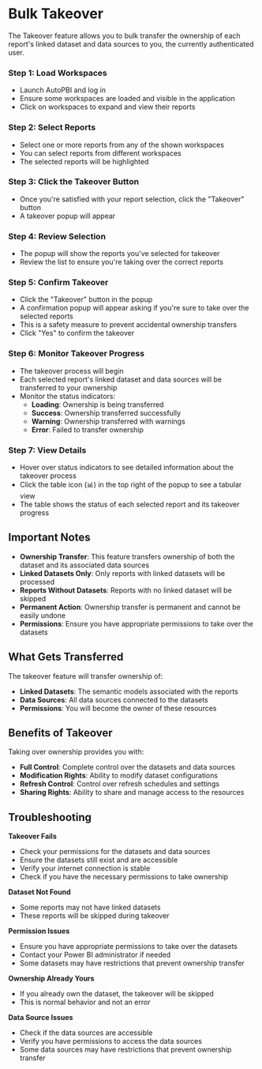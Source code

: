 # Bulk Takeover

The Takeover feature allows you to bulk transfer the ownership of each report's linked dataset and data sources to you, the currently authenticated user.

### Step 1: Load Workspaces
- Launch AutoPBI and log in
- Ensure some workspaces are loaded and visible in the application
- Click on workspaces to expand and view their reports

### Step 2: Select Reports
- Select one or more reports from any of the shown workspaces
- You can select reports from different workspaces
- The selected reports will be highlighted

### Step 3: Click the Takeover Button
- Once you're satisfied with your report selection, click the "Takeover" button
- A takeover popup will appear

### Step 4: Review Selection
- The popup will show the reports you've selected for takeover
- Review the list to ensure you're taking over the correct reports

### Step 5: Confirm Takeover
- Click the "Takeover" button in the popup
- A confirmation popup will appear asking if you're sure to take over the selected reports
- This is a safety measure to prevent accidental ownership transfers
- Click "Yes" to confirm the takeover

### Step 6: Monitor Takeover Progress
- The takeover process will begin
- Each selected report's linked dataset and data sources will be transferred to your ownership
- Monitor the status indicators:
  - **Loading**: Ownership is being transferred
  - **Success**: Ownership transferred successfully
  - **Warning**: Ownership transferred with warnings
  - **Error**: Failed to transfer ownership

### Step 7: View Details
- Hover over status indicators to see detailed information about the takeover process
- Click the table icon (📊) in the top right of the popup to see a tabular view
- The table shows the status of each selected report and its takeover progress

## Important Notes

- **Ownership Transfer**: This feature transfers ownership of both the dataset and its associated data sources
- **Linked Datasets Only**: Only reports with linked datasets will be processed
- **Reports Without Datasets**: Reports with no linked dataset will be skipped
- **Permanent Action**: Ownership transfer is permanent and cannot be easily undone
- **Permissions**: Ensure you have appropriate permissions to take over the datasets

## What Gets Transferred

The takeover feature will transfer ownership of:
- **Linked Datasets**: The semantic models associated with the reports
- **Data Sources**: All data sources connected to the datasets
- **Permissions**: You will become the owner of these resources

## Benefits of Takeover

Taking over ownership provides you with:
- **Full Control**: Complete control over the datasets and data sources
- **Modification Rights**: Ability to modify dataset configurations
- **Refresh Control**: Control over refresh schedules and settings
- **Sharing Rights**: Ability to share and manage access to the resources

## Troubleshooting

**Takeover Fails**
- Check your permissions for the datasets and data sources
- Ensure the datasets still exist and are accessible
- Verify your internet connection is stable
- Check if you have the necessary permissions to take ownership

**Dataset Not Found**
- Some reports may not have linked datasets
- These reports will be skipped during takeover

**Permission Issues**
- Ensure you have appropriate permissions to take over the datasets
- Contact your Power BI administrator if needed
- Some datasets may have restrictions that prevent ownership transfer

**Ownership Already Yours**
- If you already own the dataset, the takeover will be skipped
- This is normal behavior and not an error

**Data Source Issues**
- Check if the data sources are accessible
- Verify you have permissions to access the data sources
- Some data sources may have restrictions that prevent ownership transfer 